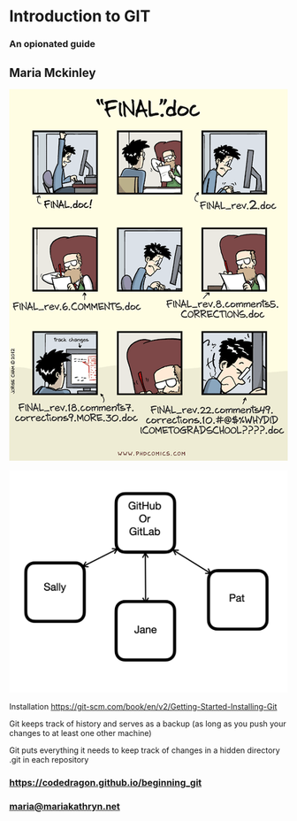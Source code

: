 # Introduction to GIT
### An opionated guide

## Maria Mckinley




![alt text](assets/final_doc.gif "'Piled Higher and Deeper' by Jorge Cham www.phdcomics.com")




![alt text](assets/git_connections.png "One document, many authors")



Installation
https://git-scm.com/book/en/v2/Getting-Started-Installing-Git




Git keeps track of history and serves as a backup (as long as you push your changes to at least one
other machine)




Git puts everything it needs to keep track of changes in a hidden directory .git in each repository




### https://codedragon.github.io/beginning_git
### maria@mariakathryn.net
